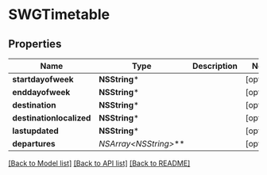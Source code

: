 # SWGTimetable

## Properties
Name | Type | Description | Notes
------------ | ------------- | ------------- | -------------
**startdayofweek** | **NSString*** |  | [optional] 
**enddayofweek** | **NSString*** |  | [optional] 
**destination** | **NSString*** |  | [optional] 
**destinationlocalized** | **NSString*** |  | [optional] 
**lastupdated** | **NSString*** |  | [optional] 
**departures** | **NSArray&lt;NSString*&gt;*** |  | [optional] 

[[Back to Model list]](../README.md#documentation-for-models) [[Back to API list]](../README.md#documentation-for-api-endpoints) [[Back to README]](../README.md)


